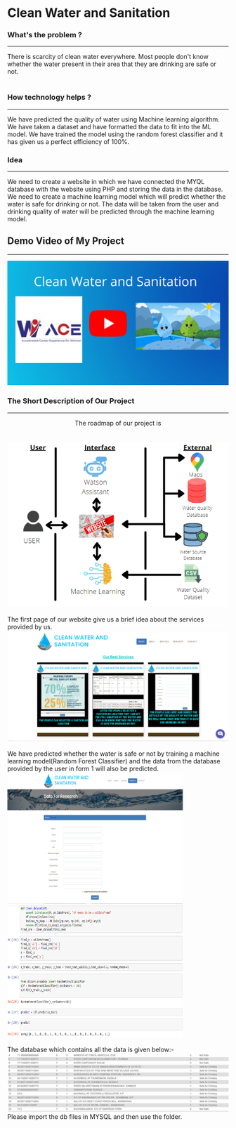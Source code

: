 # Clean Water and Sanitation
<b><h3>What's the problem ?</h3> </b><hr>
There is scarcity of clean water everywhere. Most people don't know whether the water present in their area that they are drinking are safe or not. 
<br><br>
<h3>How technology helps ?</h3><hr>
We have predicted the quality of water using Machine learning algorithm. We have taken a dataset and have formatted the data to fit into the ML model. We have trained the model using the random forest classifier and it has given us a perfect efficiency of 100%.<br>

<h3>Idea</h3><hr>
We need to create a website in which we have connected the MYQL database with the website using PHP and storing the data in the database. We need to create a machine learning model which will predict whether the water is safe for drinking or not. The data will be taken from the user and drinking quality of water will be predicted through the machine learning model.

<br>
<h2>Demo Video of My Project</h2><hr>
<a href="https://www.youtube.com/embed/cx9JUjvufBo" rel="nofollow"><img src="clean_water/images/Clean Water and Sanitation.png" alt="Watch the video" style="max-width:100%;"></a>

<h3>The Short Description of Our Project</h3>
<hr>
<center>The roadmap of our project is </center><br><br>
<img src="roadmap.PNG">
<br><br>
The first page of our website give us a brief idea about the services provided by us.<br>
<img src="Services.PNG"><br><br>
We have predicted whether the water is safe or not by training a machine learning model(Random Forest Classifier) and the data from the database provided by the user in form 1 will also be predicted.<br>
<img src = "form.PNG" width=400 height=300>&nbsp;&nbsp;<img src="ML Pred1.PNG" width=400 height=300>
<br><br>
The database which contains all the data is given below:- <br>
<img src="database.PNG">
<br>
Please import the db files in MYSQL and then use the folder.
